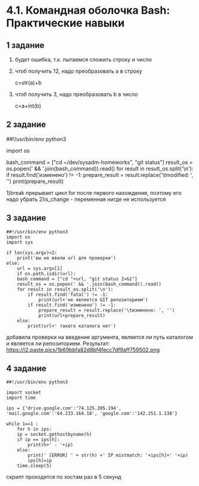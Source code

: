 # 4.1. Командная оболочка Bash: Практические навыки

## 1 задание
	
1) будет ошибка, т.к. пытаемся сложить строку и число

2) чтоб получить 12, надо преобразовать a в строку

	c=str(a)+b

3) чтоб получить 3, надо преобразовать b в число

	c=a+int(b)
			

## 2 задание

##!/usr/bin/env python3

import os

bash_command = ["cd ~/dev/sysadm-homeworks", "git status"]
result_os = os.popen(' && '.join(bash_command)).read()
for result in result_os.split('\n'):
    if result.find('изменено') != -1:
        prepare_result = result.replace('\tmodified:   ', '')
        print(prepare_result)


1)break прерывает цикл for после первого нахождения, поэтому его надо убрать
2)is_change - переменная нигде не используется

## 3 задание

	##!/usr/bin/env python3
	import os
	import sys

	if len(sys.argv)<2:
	    print('вы не ввели url для проверки')
	else:
	    url = sys.argv[1]	
	    if os.path.isdir(url):
		bash_command = ["cd "+url, "git status 2>&1"]
		result_os = os.popen(' && '.join(bash_command)).read()
		for result in result_os.split('\n'):
		    if result.find('fatal') != -1:
		        print(url+'не является GIT репозиторием')  
		    if result.find('изменено') != -1:
		        prepare_result = result.replace('\tизменено: ', '')
		        print(url+prepare_result)
	    else:
		    print(url+' такого каталога нет') 

добавила проверки на введение аргумента, является ли путь каталогом и является ли репозиторием. Результат:
https://i2.paste.pics/1b69bbfa82d8bf4fecc7df9aff759502.png
	
## 4 задание

	##!/usr/bin/env python3

	import socket
	import time

	ips = {'drive.google.com':'74.125.205.194', 'mail.google.com':'64.233.164.18', 'google.com':'142.251.1.138'}

	while 1==1 :
	    for h in ips:
		ip = socket.gethostbyname(h)
		if ip == ips[h]:
		    print(h+' - '+ip)
		else:
		    print(' [ERROR] ' + str(h) +' IP mistmatch: '+ips[h]+' '+ip)
		    ips[h]=ip
	    time.sleep(5)

скрипт проходится по хостам раз в 5 секунд
